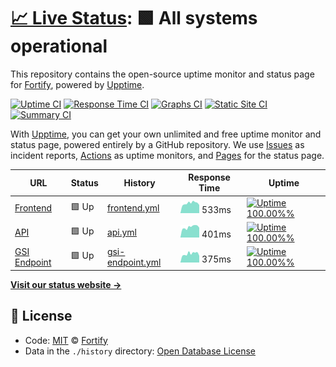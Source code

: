 # [📈 Live Status](https://Fortify-Labs.github.io/status): <!--live status--> **🟩 All systems operational**

This repository contains the open-source uptime monitor and status page for [Fortify](https://fortify.gg/), powered by [Upptime](https://github.com/upptime/upptime).

[![Uptime CI](https://github.com/koj-co/upptime/workflows/Uptime%20CI/badge.svg)](https://github.com/koj-co/upptime/actions?query=workflow%3A%22Uptime+CI%22)
[![Response Time CI](https://github.com/koj-co/upptime/workflows/Response%20Time%20CI/badge.svg)](https://github.com/koj-co/upptime/actions?query=workflow%3A%22Response+Time+CI%22)
[![Graphs CI](https://github.com/koj-co/upptime/workflows/Graphs%20CI/badge.svg)](https://github.com/koj-co/upptime/actions?query=workflow%3A%22Graphs+CI%22)
[![Static Site CI](https://github.com/koj-co/upptime/workflows/Static%20Site%20CI/badge.svg)](https://github.com/koj-co/upptime/actions?query=workflow%3A%22Static+Site+CI%22)
[![Summary CI](https://github.com/koj-co/upptime/workflows/Summary%20CI/badge.svg)](https://github.com/koj-co/upptime/actions?query=workflow%3A%22Summary+CI%22)

With [Upptime](https://upptime.js.org), you can get your own unlimited and free uptime monitor and status page, powered entirely by a GitHub repository. We use [Issues](https://github.com/Fortify-Labs/status/issues) as incident reports, [Actions](https://github.com/Fortify-Labs/status/actions) as uptime monitors, and [Pages](https://Fortify-Labs.github.io/status) for the status page.

<!--start: status pages-->
<!-- This summary is generated by Upptime (https://github.com/upptime/upptime) -->
<!-- Do not edit this manually, your changes will be overwritten -->

| URL                                                       | Status | History                                                                                            | Response Time                                                                     | Uptime                                                                                                                                                                                                                |
| --------------------------------------------------------- | ------ | -------------------------------------------------------------------------------------------------- | --------------------------------------------------------------------------------- | --------------------------------------------------------------------------------------------------------------------------------------------------------------------------------------------------------------------- |
| [Frontend](https://fortify.gg)                            | 🟩 Up  | [frontend.yml](https://github.com/Fortify-Labs/status/commits/master/history/frontend.yml)         | <img alt="Response time graph" src="./graphs/frontend.png" height="20"> 533ms     | [![Uptime 100.00%%](https://img.shields.io/endpoint?url=https%3A%2F%2Fraw.githubusercontent.com%2FFortify-Labs%2Fstatus%2Fmaster%2Fapi%2Ffrontend%2Fuptime.json)](https://status.fortify.gg/history/frontend)         |
| [API](https://api.fortify.gg/graphql?query=%7Bversion%7D) | 🟩 Up  | [api.yml](https://github.com/Fortify-Labs/status/commits/master/history/api.yml)                   | <img alt="Response time graph" src="./graphs/api.png" height="20"> 401ms          | [![Uptime 100.00%%](https://img.shields.io/endpoint?url=https%3A%2F%2Fraw.githubusercontent.com%2FFortify-Labs%2Fstatus%2Fmaster%2Fapi%2Fapi%2Fuptime.json)](https://status.fortify.gg/history/api)                   |
| [GSI Endpoint](https://gsi.fortify.gg/health)             | 🟩 Up  | [gsi-endpoint.yml](https://github.com/Fortify-Labs/status/commits/master/history/gsi-endpoint.yml) | <img alt="Response time graph" src="./graphs/gsi-endpoint.png" height="20"> 375ms | [![Uptime 100.00%%](https://img.shields.io/endpoint?url=https%3A%2F%2Fraw.githubusercontent.com%2FFortify-Labs%2Fstatus%2Fmaster%2Fapi%2Fgsi-endpoint%2Fuptime.json)](https://status.fortify.gg/history/gsi-endpoint) |

<!--end: status pages-->

[**Visit our status website →**](https://Fortify-Labs.github.io/status)

## 📄 License

- Code: [MIT](./LICENSE) © [Fortify](https://fortify.gg/)
- Data in the `./history` directory: [Open Database License](https://opendatacommons.org/licenses/odbl/1-0/)
